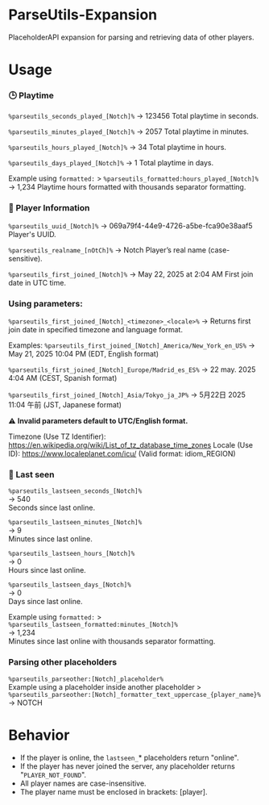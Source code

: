 # ParseUtils-Expansion
PlaceholderAPI expansion for parsing and retrieving data of other players.

# Usage
### 🕒 Playtime
`%parseutils_seconds_played_[Notch]%`
→ 123456
Total playtime in seconds.

`%parseutils_minutes_played_[Notch]%`
→ 2057
Total playtime in minutes.

`%parseutils_hours_played_[Notch]%`
→ 34
Total playtime in hours.

`%parseutils_days_played_[Notch]%`
→ 1
Total playtime in days.

Example using `formatted:` > `%parseutils_formatted:hours_played_[Notch]%`
→ 1,234
Playtime hours formatted with thousands separator formatting.

### 🧍 Player Information
`%parseutils_uuid_[Notch]%`
→ 069a79f4-44e9-4726-a5be-fca90e38aaf5
Player's UUID.

`%parseutils_realname_[nOtCh]%`
→ Notch
Player’s real name (case-sensitive).

`%parseutils_first_joined_[Notch]%`
→ May 22, 2025 at 2:04 AM
First join date in UTC time.

### Using parameters:
`%parseutils_first_joined_[Notch]_<timezone>_<locale>%`
→ Returns first join date in specified timezone and language format.

Examples:
`%parseutils_first_joined_[Notch]_America/New_York_en_US%`
→ May 21, 2025 10:04 PM (EDT, English format)

`%parseutils_first_joined_[Notch]_Europe/Madrid_es_ES%`
→ 22 may. 2025 4:04 AM (CEST, Spanish format)

`%parseutils_first_joined_[Notch]_Asia/Tokyo_ja_JP%`
→ 5月22日 2025 11:04 午前 (JST, Japanese format)

:warning: **Invalid parameters default to UTC/English format.**

Timezone (Use TZ Identifier): https://en.wikipedia.org/wiki/List_of_tz_database_time_zones
Locale (Use ID): https://www.localeplanet.com/icu/ (Valid format: idiom_REGION)

### 📅 Last seen
`%parseutils_lastseen_seconds_[Notch]%`  
→ 540  
Seconds since last online.

`%parseutils_lastseen_minutes_[Notch]%`  
→ 9  
Minutes since last online.

`%parseutils_lastseen_hours_[Notch]%`  
→ 0  
Hours since last online.

`%parseutils_lastseen_days_[Notch]%`  
→ 0  
Days since last online.

Example using `formatted:` > `%parseutils_lastseen_formatted:minutes_[Notch]%`  
→ 1,234  
Minutes since last online with thousands separator formatting.

### Parsing other placeholders
`%parseutils_parseother:[Notch]_placeholder%`  
Example using a placeholder inside another placeholder > `%parseutils_parseother:[Notch]_formatter_text_uppercase_{player_name}%`  
→ NOTCH

# Behavior

- If the player is online, the `lastseen_`* placeholders return "online".
- If the player has never joined the server, any placeholder returns "`PLAYER_NOT_FOUND`".
- All player names are case-insensitive.
- The player name must be enclosed in brackets: [player].
